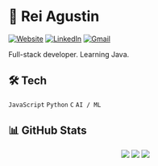 # 👋 Rei Agustin

[![Website](https://img.shields.io/badge/site-reiagustin.dev-0081A3?style=for-the-badge&logo=googlechrome)](https://reiagustin-dev.vercel.app)
[![LinkedIn](https://img.shields.io/badge/-LinkedIn-0A66C2?style=for-the-badge&logo=linkedin&logoColor=white)](https://linkedin.com/in/reiagustin)
[![Gmail](https://img.shields.io/badge/Gmail-D14836?style=for-the-badge&logo=gmail&logoColor=white)](mailto:reidennisagustin@gmail.com)

Full-stack developer. Learning Java.

## 🛠 Tech
`JavaScript` `Python` `C` `AI / ML`

## 📊 GitHub Stats
<p align="center">
  <img height="auto" width="auto" src ="https://github-readme-stats.vercel.app/api/top-langs/?username=francoduenas11&hide_border=true&layout=compact&theme=react">
  <img height="auto" width="auto" src ="https://github-readme-stats.vercel.app/api?username=francoduenas11&hide_border=true&show_icons=true&theme=github_dark">
  <img height="auto" width="auto" src ="https://github-readme-streak-stats.herokuapp.com?user=francoduenas11&theme=codeSTACKr&hide_border=true&background=FFFFFF00">
</p>
